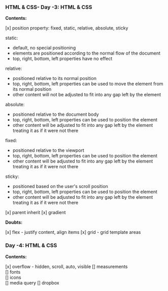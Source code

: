 ### HTML & CSS- Day -3: HTML & CSS

**Contents:**

[x] position property: fixed, static, relative, absolute, sticky

static:

- default, no special positioning
- elements are positioned according to the normal flow of the document
- top, right, bottom, left properties have no effect

relative:

- positioned relative to its normal position
- top, right, bottom, left properties can be used to move the element from its normal position
- other content will not be adjusted to fit into any gap left by the element

absolute:

- positioned relative to the document body
- top, right, bottom, left properties can be used to position the element
- other content will be adjusted to fit into any gap left by the element treating it as if it were not there

fixed:

- positioned relative to the viewport
- top, right, bottom, left properties can be used to position the element
- other content will be adjusted to fit into any gap left by the element treating it as if it were not there

sticky:

- positioned based on the user's scroll position
- top, right, bottom, left properties can be used to position the element
- other content will be adjusted to fit into any gap left by the element treating it as if it were not there

[x] parent inherit
[x] gradient

**Doubts:**

[x] flex - justify content, align items
[x] grid - grid template areas

### Day -4: HTML & CSS

**Contents:**

[x] overflow - hidden, scroll, auto, visible
[] measurements  
[] fonts  
[] icons  
[] media query
[] dropbox
